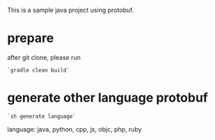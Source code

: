  This is a sample java project using protobuf.

# prepare
after git clone, please run

    `gradle clean build`
    
# generate other language protobuf

	`sh generate language`
	
language: java, python, cpp, js, objc, php, ruby

